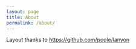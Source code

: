 ```yaml
---
layout: page
title: About
permalink: /about/
---
```


Layout thanks to https://github.com/poole/lanyon